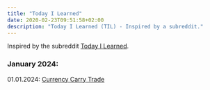 ```yaml
---
title: "Today I Learned"
date: 2020-02-23T09:51:58+02:00
description: "Today I Learned (TIL) - Inspired by a subreddit."
---
```

Inspired by the subreddit [Today I Learned](https://www.reddit.com/r/todayilearned/).


### January 2024:

01.01.2024: <a href = "https://www.investopedia.com/terms/c/currencycarrytrade.asp" target = "_blank">Currency Carry Trade</a><br>
